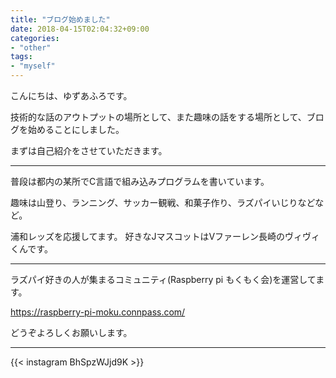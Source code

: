 ```yaml
---
title: "ブログ始めました"
date: 2018-04-15T02:04:32+09:00
categories:
- "other"
tags:
- "myself"
---
```


こんにちは、ゆずあふろです。

技術的な話のアウトプットの場所として、また趣味の話をする場所として、ブログを始めることにしました。

まずは自己紹介をさせていただきます。

---

普段は都内の某所でC言語で組み込みプログラムを書いています。

趣味は山登り、ランニング、サッカー観戦、和菓子作り、ラズパイいじりなどなど。

浦和レッズを応援してます。
好きなJマスコットはVファーレン長崎のヴィヴィくんです。

---

ラズパイ好きの人が集まるコミュニティ(Raspberry pi もくもく会)を運営してます。

https://raspberry-pi-moku.connpass.com/

どうぞよろしくお願いします。

---

{{< instagram BhSpzWJjd9K >}}

